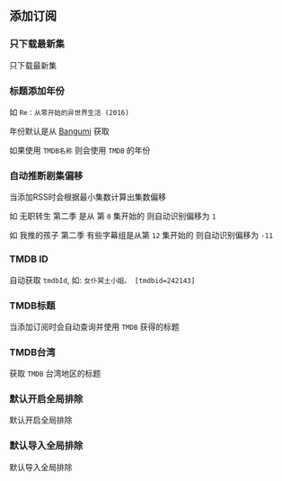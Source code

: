 ## 添加订阅

### 只下载最新集

只下载最新集

### 标题添加年份

如 `Re：从零开始的异世界生活 (2016)`

年份默认是从 [Bangumi](https://bgm.tv/) 获取

如果使用 `TMDB名称` 则会使用 `TMDB` 的年份

### 自动推断剧集偏移

当添加RSS时会根据最小集数计算出集数偏移

如 无职转生 第二季 是从 第 `0` 集开始的 则自动识别偏移为 `1`

如 我推的孩子 第二季 有些字幕组是从第 `12` 集开始的 则自动识别偏移为 `-11`

### TMDB ID

自动获取 `tmdbId`, 如: `女仆冥土小姐。 [tmdbid=242143]`

### TMDB标题

当添加订阅时会自动查询并使用 `TMDB` 获得的标题

### TMDB台湾

获取 `TMDB` 台湾地区的标题

### 默认开启全局排除

默认开启全局排除

### 默认导入全局排除

默认导入全局排除